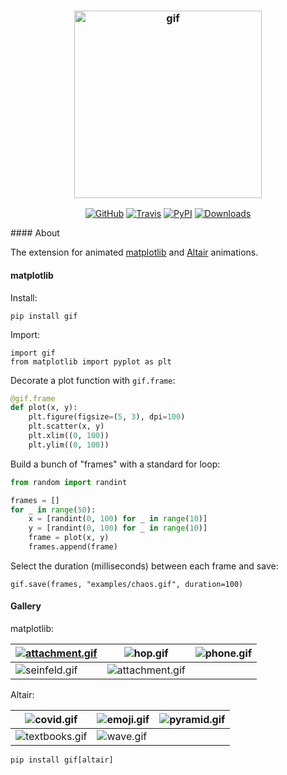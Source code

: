 <h3 align="center">
  <img src="https://raw.githubusercontent.com/maxhumber/gif/master/logo/gif.png" width="300px" alt="gif">
</h3>
<p align="center">
  <a href="https://github.com/maxhumber/gif"><img alt="GitHub" src="https://img.shields.io/github/license/maxhumber/gif"></a>
  <a href="https://travis-ci.org/maxhumber/gif"><img alt="Travis" src="https://img.shields.io/travis/maxhumber/gif.svg"></a>
  <a href="https://pypi.python.org/pypi/gif"><img alt="PyPI" src="https://img.shields.io/pypi/v/gif.svg"></a>
  <a href="https://pepy.tech/project/gif"><img alt="Downloads" src="https://pepy.tech/badge/gif"></a>
</p>
#### About

The extension for animated [matplotlib](https://matplotlib.org/) and [Altair](https://altair-viz.github.io/) animations.



#### matplotlib

Install:

```
pip install gif
```

Import:

```
import gif
from matplotlib import pyplot as plt
```

Decorate a plot function with `gif.frame`:

```python
@gif.frame
def plot(x, y):
    plt.figure(figsize=(5, 3), dpi=100)
    plt.scatter(x, y)
    plt.xlim((0, 100))
    plt.ylim((0, 100))
```

Build a bunch of "frames" with a standard for loop:

```python
from random import randint

frames = []
for _ in range(50):
    x = [randint(0, 100) for _ in range(10)]
    y = [randint(0, 100) for _ in range(10)]
    frame = plot(x, y)
    frames.append(frame)
```

Select the duration (milliseconds) between each frame and save:

```
gif.save(frames, "examples/chaos.gif", duration=100)
```





#### Gallery

matplotlib:

| [![attachment.gif](https://raw.githubusercontent.com/maxhumber/gif/master/gallery/matplotlib/attachment/attachment.gif)](https://github.com/maxhumber/gif/tree/master/gallery/matplotlib/attachment) | ![hop.gif](https://raw.githubusercontent.com/maxhumber/gif/master/gallery/matplotlib/hop/hop.gif) | ![phone.gif](https://raw.githubusercontent.com/maxhumber/gif/master/gallery/matplotlib/phone/phone.gif) |
| ------------------------------------------------------------ | ------------------------------------------------------------ | ------------------------------------------------------------ |
| ![seinfeld.gif](https://raw.githubusercontent.com/maxhumber/gif/master/gallery/matplotlib/seinfeld/seinfeld.gif) | ![attachment.gif](https://raw.githubusercontent.com/maxhumber/gif/master/gallery/matplotlib/tornado/tornado.gif) |                                                              |



Altair:

| ![covid.gif](https://raw.githubusercontent.com/maxhumber/gif/master/gallery/altair/covid/covid.gif) | ![emoji.gif](https://raw.githubusercontent.com/maxhumber/gif/master/gallery/altair/emoji/emoji.gif) | ![pyramid.gif](https://raw.githubusercontent.com/maxhumber/gif/master/gallery/altair/pyramid/pyramid.gif) |
| ------------------------------------------------------------ | ------------------------------------------------------------ | ------------------------------------------------------------ |
| ![textbooks.gif](https://raw.githubusercontent.com/maxhumber/gif/master/gallery/altair/textbooks/textbooks.gif) | ![wave.gif](https://raw.githubusercontent.com/maxhumber/gif/master/gallery/altair/wave/wave.gif) |                                                              |



```
pip install gif[altair]
```



